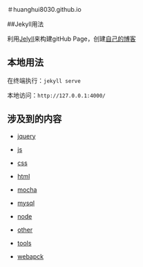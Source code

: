 ＃huanghui8030.github.io

##Jekyll用法

利用[Jelyll](http://jekyll.com.cn/docs/variables/)来构建gitHub Page，创建[自己的博客](http://huanghui8030.github.io/)

## 本地用法

在终端执行：`jekyll serve`

本地访问：`http://127.0.0.1:4000/`



## 涉及到的内容


- [jquery](http://huanghui8030.github.io/jquery/)

- [js](http://huanghui8030.github.io/js)

- [css](http://huanghui8030.github.io/css/)

- [html](http://huanghui8030.github.io/html/)

- [mocha](http://huanghui8030.github.io/mocha/)

- [mysql](http://huanghui8030.github.io/mysql/)

- [node](http://huanghui8030.github.io/node/)

- [other](http://huanghui8030.github.io/other/)

- [tools](http://huanghui8030.github.io/tools/)

- [webapck](http://huanghui8030.github.io/webapck/)

  ​

  ​



